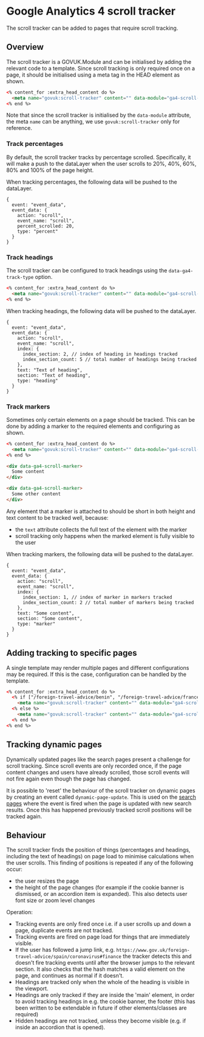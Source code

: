 # Google Analytics 4 scroll tracker

The scroll tracker can be added to pages that require scroll tracking.

## Overview

The scroll tracker is a GOVUK.Module and can be initialised by adding the relevant code to a template. Since scroll tracking is only required once on a page, it should be initialised using a meta tag in the HEAD element as shown.

```html
<% content_for :extra_head_content do %>
  <meta name="govuk:scroll-tracker" content="" data-module="ga4-scroll-tracker"/>
<% end %>
```

Note that since the scroll tracker is initialised by the `data-module` attribute, the meta `name` can be anything, we use `govuk:scroll-tracker` only for reference.

### Track percentages

By default, the scroll tracker tracks by percentage scrolled. Specifically, it will make a push to the dataLayer when the user scrolls to 20%, 40%, 60%, 80% and 100% of the page height.

When tracking percentages, the following data will be pushed to the dataLayer.

```
{
  event: "event_data",
  event_data: {
    action: "scroll",
    event_name: "scroll",
    percent_scrolled: 20,
    type: "percent"
  }
}
```

### Track headings

The scroll tracker can be configured to track headings using the `data-ga4-track-type` option.

```html
<% content_for :extra_head_content do %>
  <meta name="govuk:scroll-tracker" content="" data-module="ga4-scroll-tracker" data-ga4-track-type="headings"/>
<% end %>
```

When tracking headings, the following data will be pushed to the dataLayer.

```
{
  event: "event_data",
  event_data: {
    action: "scroll",
    event_name: "scroll",
    index: {
      index_section: 2, // index of heading in headings tracked
      index_section_count: 5 // total number of headings being tracked
    },
    text: "Text of heading",
    section: "Text of heading",
    type: "heading"
  }
}
```

### Track markers

Sometimes only certain elements on a page should be tracked. This can be done by adding a marker to the required elements and configuring as shown.

```html
<% content_for :extra_head_content do %>
  <meta name="govuk:scroll-tracker" content="" data-module="ga4-scroll-tracker" data-ga4-track-type="markers"/>
<% end %>

<div data-ga4-scroll-marker>
  Some content
</div>

<div data-ga4-scroll-marker>
  Some other content
</div>
```

Any element that a marker is attached to should be short in both height and text content to be tracked well, because:

- the `text` attribute collects the full text of the element with the marker
- scroll tracking only happens when the marked element is fully visible to the user

When tracking markers, the following data will be pushed to the dataLayer.

```
{
  event: "event_data",
  event_data: {
    action: "scroll",
    event_name: "scroll",
    index: {
      index_section: 1, // index of marker in markers tracked
      index_section_count: 2 // total number of markers being tracked
    },
    text: "Some content",
    section: "Some content",
    type: "marker"
  }
}
```

## Adding tracking to specific pages

A single template may render multiple pages and different configurations may be required. If this is the case, configuration can be handled by the template.

```html
<% content_for :extra_head_content do %>
  <% if ["/foreign-travel-advice/benin", "/foreign-travel-advice/france"].include?(content_item.base_path) %>
    <meta name="govuk:scroll-tracker" content="" data-module="ga4-scroll-tracker" data-ga4-track-type="headings" data-track-headings="['Summary']"/>
  <% else %>
    <meta name="govuk:scroll-tracker" content="" data-module="ga4-scroll-tracker"/>
  <% end %>
<% end %>
```

## Tracking dynamic pages

Dynamically updated pages like the search pages present a challenge for scroll tracking. Since scroll events are only recorded once, if the page content changes and users have already scrolled, those scroll events will not fire again even though the page has changed.

It is possible to 'reset' the behaviour of the scroll tracker on dynamic pages by creating an event called `dynamic-page-update`. This is used on the [search pages](https://github.com/alphagov/finder-frontend/pull/3129/files#diff-fe1355439297aa459f871621b4f95627ea330655c7c6eb08ef10bda7ab66c0feR510) where the event is fired when the page is updated with new search results. Once this has happened previously tracked scroll positions will be tracked again.

## Behaviour

The scroll tracker finds the position of things (percentages and headings, including the text of headings) on page load to minimise calculations when the user scrolls. This finding of positions is repeated if any of the following occur:

- the user resizes the page
- the height of the page changes (for example if the cookie banner is dismissed, or an accordion item is expanded). This also detects user font size or zoom level changes

Operation:

- Tracking events are only fired once i.e. if a user scrolls up and down a page, duplicate events are not tracked.
- Tracking events are fired on page load for things that are immediately visible.
- If the user has followed a jump link, e.g. `https://www.gov.uk/foreign-travel-advice/spain/coronavirus#finance` the tracker detects this and doesn't fire tracking events until after the browser jumps to the relevant section. It also checks that the hash matches a valid element on the page, and continues as normal if it doesn't.
- Headings are tracked only when the whole of the heading is visible in the viewport.
- Headings are only tracked if they are inside the 'main' element, in order to avoid tracking headings in e.g. the cookie banner, the footer (this has been written to be extendable in future if other elements/classes are required)
- Hidden headings are not tracked, unless they become visible (e.g. if inside an accordion that is opened).
